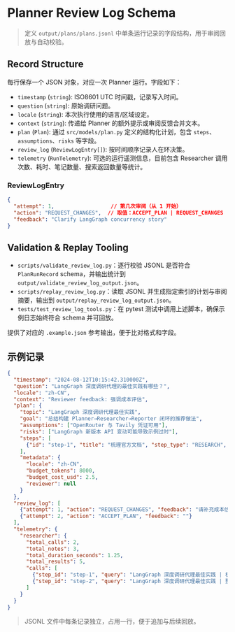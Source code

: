 # Planner Review Log Schema

> 定义 `output/plans/plans.jsonl` 中单条运行记录的字段结构，用于审阅回放与自动校验。

## Record Structure

每行保存一个 JSON 对象，对应一次 Planner 运行。字段如下：

- `timestamp` (`string`): ISO8601 UTC 时间戳，记录写入时间。
- `question` (`string`): 原始调研问题。
- `locale` (`string`): 本次执行使用的语言/区域设定。
- `context` (`string`): 传递给 Planner 的额外提示或审阅反馈合并文本。
- `plan` (`Plan`): 通过 `src/models/plan.py` 定义的结构化计划，包含 `steps`、`assumptions`、`risks` 等字段。
- `review_log` (`ReviewLogEntry[]`): 按时间顺序记录人在环决策。
- `telemetry` (`RunTelemetry`): 可选的运行遥测信息，目前包含 Researcher 调用次数、耗时、笔记数量、搜索返回数量等统计。

### ReviewLogEntry

```json
{
  "attempt": 1,                  // 第几次审阅（从 1 开始）
  "action": "REQUEST_CHANGES",  // 取值：ACCEPT_PLAN | REQUEST_CHANGES | ABORT
  "feedback": "Clarify LangGraph concurrency story"
}
```

## Validation & Replay Tooling

- `scripts/validate_review_log.py`：逐行校验 JSONL 是否符合 `PlanRunRecord` schema，并输出统计到 `output/validate_review_log_output.json`。
- `scripts/replay_review_log.py`：读取 JSONL 并生成指定索引的计划与审阅摘要，输出到 `output/replay_review_log_output.json`。
- `tests/test_review_log_tools.py`：在 pytest 测试中调用上述脚本，确保示例日志始终符合 schema 并可回放。

提供了对应的 `.example.json` 参考输出，便于比对格式和字段。

## 示例记录

```json
{
  "timestamp": "2024-08-12T10:15:42.310000Z",
  "question": "LangGraph 深度调研代理的最佳实践有哪些？",
  "locale": "zh-CN",
  "context": "Reviewer feedback: 强调成本评估",
  "plan": {
    "topic": "LangGraph 深度调研代理最佳实践",
    "goal": "总结构建 Planner→Researcher→Reporter 闭环的推荐做法",
    "assumptions": ["OpenRouter 与 Tavily 凭证可用"],
    "risks": ["LangGraph 新版本 API 变动可能导致示例过时"],
    "steps": [
      {"id": "step-1", "title": "梳理官方文档", "step_type": "RESEARCH", "expected_outcome": "列出核心节点与状态模式"}
    ],
    "metadata": {
      "locale": "zh-CN",
      "budget_tokens": 8000,
      "budget_cost_usd": 2.5,
      "reviewer": null
    }
  },
  "review_log": [
    {"attempt": 1, "action": "REQUEST_CHANGES", "feedback": "请补充成本估算"},
    {"attempt": 2, "action": "ACCEPT_PLAN", "feedback": ""}
  ],
  "telemetry": {
    "researcher": {
      "total_calls": 2,
      "total_notes": 3,
      "total_duration_seconds": 1.25,
      "total_results": 5,
      "calls": [
        {"step_id": "step-1", "query": "LangGraph 深度调研代理最佳实践 | 梳理官方文档 | zh-CN", "note_count": 2, "duration_seconds": 0.72, "result_count": 3},
        {"step_id": "step-2", "query": "LangGraph 深度调研代理最佳实践 | 整理社区范例 | zh-CN", "note_count": 1, "duration_seconds": 0.53, "result_count": 2}
      ]
    }
  }
}
```

> JSONL 文件中每条记录独立，占用一行，便于追加与后续回放。
